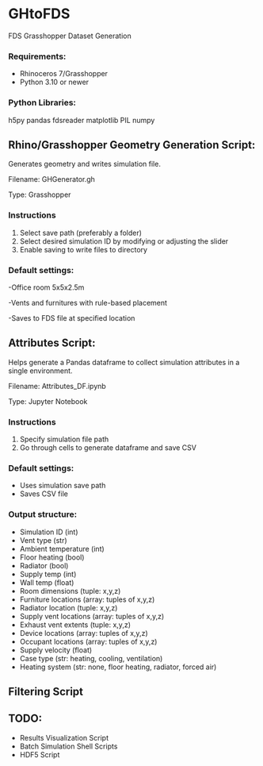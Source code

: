 # GHtoFDS
FDS Grasshopper Dataset Generation

### Requirements:
- Rhinoceros 7/Grasshopper
- Python 3.10 or newer

### Python Libraries:
h5py
pandas
fdsreader
matplotlib
PIL
numpy

## Rhino/Grasshopper Geometry Generation Script: 
Generates geometry and writes simulation file.

Filename: GHGenerator.gh

Type: Grasshopper

### Instructions
1. Select save path (preferably a folder)
2. Select desired simulation ID by modifying or adjusting the slider
3. Enable saving to write files to directory

### Default settings:
 
 -Office room 5x5x2.5m 
 
 -Vents and furnitures with rule-based placement
 
 -Saves to FDS file at specified location

## Attributes Script:
Helps generate a Pandas dataframe to collect simulation attributes in a single environment.

Filename: Attributes_DF.ipynb

Type: Jupyter Notebook

### Instructions
1. Specify simulation file path
2. Go through cells to generate dataframe and save CSV

### Default settings:
 - Uses simulation save path
 - Saves CSV file

### Output structure:
- Simulation ID (int)
- Vent type (str)
- Ambient temperature (int)
- Floor heating (bool)
- Radiator (bool)
- Supply temp (int)
- Wall temp (float)
- Room dimensions (tuple: x,y,z)
- Furniture locations (array: tuples of x,y,z)
- Radiator location (tuple: x,y,z)
- Supply vent locations (array: tuples of x,y,z)
- Exhaust vent extents (tuple: x,y,z)
- Device locations (array: tuples of x,y,z)
- Occupant locations (array: tuples of x,y,z)
- Supply velocity (float)
- Case type (str: heating, cooling, ventilation)
- Heating system (str: none, floor heating, radiator, forced air)

## Filtering Script

## TODO:

- Results Visualization Script
- Batch Simulation Shell Scripts
- HDF5 Script
